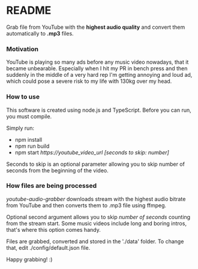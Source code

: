 # README #

Grab file from YouTube with the **highest audio quality** and convert them automatically to **.mp3** files.
### Motivation ###
YouTube is playing so many ads before any music video nowadays, that it became unbearable. Especially when I hit my PR in bench press and then suddenly in the middle of a very hard rep I'm getting annoying and loud ad, which could pose a severe risk to my life with 130kg over my head.

### How to use ###
This software is created using node.js and TypeScript. Before you can run, you must compile. 

Simply run: 
* npm install
* npm run build 
* npm start *https://youtube_video_url [seconds to skip: number]*

Seconds to skip is an optional parameter allowing you to skip number of seconds from the beginning of the video.

### How files are being processed ###
*youtube-audio-grabber* downloads stream with the highest audio bitrate from YouTube and then converts them to .mp3 file using ffmpeg. 

Optional second argument allows you to skip *number of seconds* counting from the stream start. Some music videos include long and boring intros, that's where this option comes handy.

Files are grabbed, converted and stored in the './data' folder. To change that, edit ./config/default.json file.

Happy grabbing! :) 